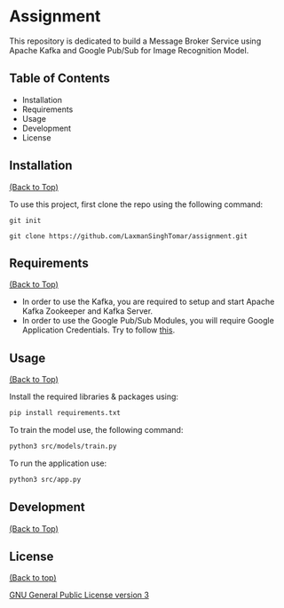 
# Assignment

This repository is dedicated to build a Message Broker Service using Apache Kafka and Google Pub/Sub for Image Recognition Model.

## Table of Contents
- Installation
- Requirements
- Usage
- Development
- License

## Installation
[(Back to Top)](#table-of-contents)

To use this project, first clone the repo using the following command:

```git init```

```git clone https://github.com/LaxmanSinghTomar/assignment.git```


## Requirements
[(Back to Top)](#table-of-contents)

- In order to use the Kafka, you are required to setup and start Apache Kafka Zookeeper and Kafka Server.
- In order to use the Google Pub/Sub Modules, you will require Google Application Credentials. Try to follow [this](https://cloud.google.com/pubsub/docs/quickstart-client-libraries). 

## Usage

[(Back to Top)](#table-of-contents)

Install the required libraries & packages using:

```sh
pip install requirements.txt
```

To train the model use, the following command:

```sh
python3 src/models/train.py
```

To run the application use:

```sh
python3 src/app.py
```

## Development
[(Back to Top)](#table-of-contents)

## License
[(Back to top)](#table-of-contents)

[GNU General Public License version 3](https://opensource.org/licenses/GPL-3.0)
